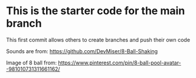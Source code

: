 # This is the starter code for the main branch

This first commit allows others to create branches and push their own code

Sounds are from: 
https://github.com/DevMiser/8-Ball-Shaking

Image of 8 ball from:
https://www.pinterest.com/pin/8-ball-pool-avatar--981010731311661162/